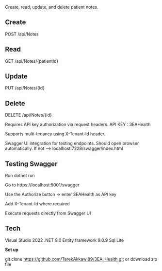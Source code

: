 Create, read, update, and delete patient notes.

Create
-----
POST /api/Notes

Read
-----
GET /api/Notes/{patientId}

Update
------
PUT /api/Notes/{id}

Delete
------
DELETE /api/Notes/{id}

Requires API key authorization via request headers.
  API KEY : 3EAHealth

Supports multi-tenancy using X-Tenant-Id header.

Swagger UI integration for testing endpoints. Should open browser automatically. If not --> localhost:7228/swagger/index.html

Testing Swagger
---------------
Run dotnet run

Go to https://localhost:5001/swagger

Use the Authorize button → enter 3EAHealth as API key

Add X-Tenant-Id where required

Execute requests directly from Swagger UI

Tech
-----
Visual Studio 2022
.NET 9.0
Entity framework 9.0.9
Sql Lite

**Set up**

git clone https://github.com/TarekAkkawi89/3EA_Health.git
or
download zip file



